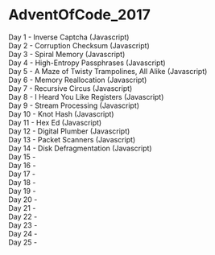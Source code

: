 # AdventOfCode_2017
Day 1 - Inverse Captcha (Javascript)<br />
Day 2 - Corruption Checksum (Javascript)<br />
Day 3 - Spiral Memory (Javascript)<br />
Day 4 - High-Entropy Passphrases (Javascript)<br />
Day 5 - A Maze of Twisty Trampolines, All Alike (Javascript)<br />
Day 6 - Memory Reallocation (Javascript)<br />
Day 7 - Recursive Circus (Javascript)<br />
Day 8 - I Heard You Like Registers (Javascript)<br />
Day 9 - Stream Processing (Javascript)<br />
Day 10 - Knot Hash (Javascript)<br />
Day 11 - Hex Ed (Javascript)<br />
Day 12 - Digital Plumber (Javascript)<br />
Day 13 - Packet Scanners (Javascript)<br />
Day 14 - Disk Defragmentation (Javascript)<br />
Day 15 - <br />
Day 16 - <br />
Day 17 - <br />
Day 18 - <br />
Day 19 - <br />
Day 20 - <br />
Day 21 - <br />
Day 22 - <br />
Day 23 - <br />
Day 24 - <br />
Day 25 -
